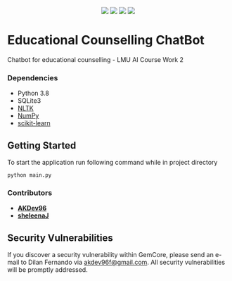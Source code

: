 

<p align="center">
<img src="https://img.shields.io/badge/environment-dev-blue.svg" >
<img src="https://img.shields.io/badge/tests-N/A-default.svg" > 
<img src="https://img.shields.io/badge/license-GNU3-darkblue.svg" >
<img src="https://img.shields.io/badge/language-python-red.svg" >

</p>

# Educational Counselling ChatBot

Chatbot for educational counselling - LMU AI Course Work 2

### Dependencies
- Python 3.8
- SQLite3
- [NLTK](https://www.nltk.org/)
- [NumPy](https://numpy.org/)
- [scikit-learn](https://scikit-learn.org/stable/)


## Getting Started
To start the application run following command while in project directory
```
python main.py
```

### Contributors

- **[AKDev96](https://github.com/akdev96)**
- **[sheleenaJ](https://github.com/sheleenaJ)**

## Security Vulnerabilities

If you discover a security vulnerability within GemCore, please send an e-mail to Dilan Fernando via [akdev96f@gmail.com](mailto:akdev96f@gmail.com). All security vulnerabilities will be promptly addressed.
